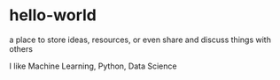 # hello-world
a place to store ideas, resources, or even share and discuss things with others

I like Machine Learning, Python, Data Science
